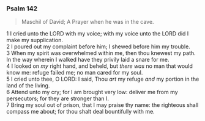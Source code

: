 ### Psalm 142

> Maschil of David; A Prayer when he was in the cave.

1 I cried unto the LORD with my voice; with my voice unto the LORD did I make my supplication.  
2 I poured out my complaint before him; I shewed before him my trouble.  
3 When my spirit was overwhelmed within me, then thou knewest my path. In the way wherein I walked have they privily laid a snare for me.  
4 I looked on *my* right hand, and beheld, but *there was* no man that would know me: refuge failed me; no man cared for my soul.  
5 I cried unto thee, O LORD: I said, Thou *art* my refuge *and* my portion in the land of the living.  
6 Attend unto my cry; for I am brought very low: deliver me from my persecutors; for they are stronger than I.  
7 Bring my soul out of prison, that I may praise thy name: the righteous shall compass me about; for thou shalt deal bountifully with me.  
